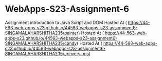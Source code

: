 
# WebApps-S23-Assignment-6
Assignment introduction to Java Script and DOM
Hosted At ( https://44-563-web-apps-s23.github.io/44563-webapps-s23-assignment6-SINGAMALAHARSHITHA235/painter)
Hosted At ( https://44-563-web-apps-s23.github.io/44563-webapps-s23-assignment6-SINGAMALAHARSHITHA235/candy)
Hosted At ( https://44-563-web-apps-s23.github.io/44563-webapps-s23-assignment6-SINGAMALAHARSHITHA235/conversions)